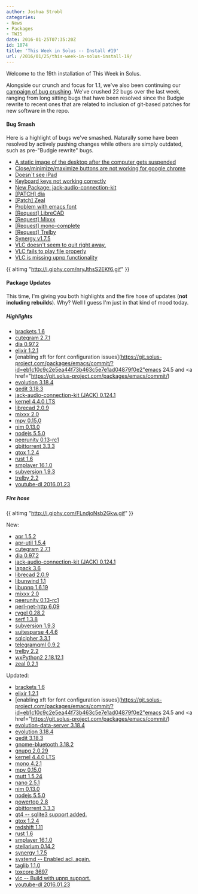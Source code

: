 ```yaml
---
author: Joshua Strobl
categories:
- News
- Packages
- TWIS
date: 2016-01-25T07:35:20Z
id: 1074
title: 'This Week in Solus -- Install #19'
url: /2016/01/25/this-week-in-solus-install-19/
--- 
```


Welcome to the 19th installation of This Week in Solus. 

Alongside our crunch and focus for 1.1, we've also been continuing our [campaign of bug crushing](https://plus.google.com/+Solus-Project/posts/6FPLh4WJCkf). 
We've crushed 22 bugs over the last week, ranging from long sitting bugs that have been resolved since the Budgie rewrite to recent ones that are related to inclusion of git-based patches for new software in the repo.

#### Bug Smash

Here is a highlight of bugs we've smashed. Naturally some have been resolved by actively pushing changes while others are simply outdated, such as pre-"Budgie rewrite" bugs.

- [A static image of the desktop after the computer gets suspended](https://bugs.solus-project.com/show_bug.cgi?id=250)
- [Close/minimize/maximize buttons are not working for google chrome](https://bugs.solus-project.com/show_bug.cgi?id=117)
- [Doesn`t see iPad](https://bugs.solus-project.com/show_bug.cgi?id=487)
- [Keyboard keys not working correctly](https://bugs.solus-project.com/show_bug.cgi?id=157)
- [New Package: jack-audio-connection-kit](https://bugs.solus-project.com/show_bug.cgi?id=279)
- [[PATCH] dia](https://bugs.solus-project.com/show_bug.cgi?id=503)
- [[Patch] Zeal](https://bugs.solus-project.com/show_bug.cgi?id=536)
- [Problem with emacs font](https://bugs.solus-project.com/show_bug.cgi?id=137)
- [[Request] LibreCAD](https://bugs.solus-project.com/show_bug.cgi?id=179)
- [[Request] Mixxx](https://bugs.solus-project.com/show_bug.cgi?id=330)
- [[Request] mono-complete](https://bugs.solus-project.com/show_bug.cgi?id=400)
- [[Request] Trelby](https://bugs.solus-project.com/show_bug.cgi?id=14)
- [Synergy v1.7.5](https://bugs.solus-project.com/show_bug.cgi?id=532)
- [VLC doesn't seem to quit right away.](https://bugs.solus-project.com/show_bug.cgi?id=413)
- [VLC fails to play file properly](https://bugs.solus-project.com/show_bug.cgi?id=243)
- [VLC is missing upnp functionality](https://bugs.solus-project.com/show_bug.cgi?id=529)

{{ altimg "http://i.giphy.com/nryJthsS2EKf6.gif" }}

#### Package Updates

This time, I'm giving you both highlights and the fire hose of updates (**not including rebuilds**). Why? Well I guess I'm just in that kind of mood today.

##### Highlights

- [brackets 1.6 ](https://git.solus-project.com/packages/brackets/commit/?id=5e862cc2b3ddb701936cca59f498ff02d5ab4c9e)        
- [cutegram 2.7.1](https://git.solus-project.com/packages/cutegram/commit/?id=edc66fa3188946208378a7c9e31d52a832acfbdb)        
- [dia 0.97.2](https://git.solus-project.com/packages/dia/commit/?id=7ae99cdc491b9654e493c726ff906816ceacf424)        
- [elixir 1.2.1](https://git.solus-project.com/packages/elixir/commit/?id=d8f4bfe4a5a5c28a0376960c21eedfd389f6cebd)        
- [enabling xft for font configuration issues](https://git.solus-project.com/packages/emacs/commit/?id=eb1c10c9c2e5ea44f73b463c5e7e1ad04879f0e2"emacs 24.5</a> and <a href="https://git.solus-project.com/packages/emacs/commit/)        
- [evolution 3.18.4](https://git.solus-project.com/packages/evolution/commit/?id=e3bf99eb296fb0d033f9241d2bd88ae891c52808)        
- [gedit 3.18.3](https://git.solus-project.com/packages/gedit/commit/?id=9da3db76a4cb3d2b0992642fbf259589e41dbf6c)        
- [jack-audio-connection-kit (JACK) 0.124.1](https://git.solus-project.com/packages/jack/commit/?id=d9cb09e7d974efe81dcd2a1086b8bab9aef3d089)        
- [kernel 4.4.0 LTS](https://git.solus-project.com/packages/kernel/commit/?id=a2fa067bec4f0b4393021fdec2bb411454745815)        
- [librecad 2.0.9](https://git.solus-project.com/packages/librecad/commit/?id=aed930d1d7ad9d2b4e8af07ea60ecb435579c0bf)        
- [mixxx 2.0](https://git.solus-project.com/packages/mixxx/commit/?id=5f5ee39eb9352a505eb8124b60853cbfb84a16b5)        
- [mpv 0.15.0](https://git.solus-project.com/packages/mpv/commit/?id=e67330c6949d76c1d07bab77742f1d3acc630c38)        
- [nim 0.13.0](https://git.solus-project.com/packages/nim/commit/?id=5cd9d40e6c43d59051300359ff0864a7e328e70e)        
- [nodejs 5.5.0](https://git.solus-project.com/packages/nodejs/commit/?id=8137178ca8b2349dcf4842f38c122687193c8499)        
- [peerunity 0.13-rc1](https://git.solus-project.com/packages/peerunity/commit/?id=231bd6fb1cdd19cebe09e5b25b152685490964d9)        
- [qbittorrent 3.3.3](https://git.solus-project.com/packages/qbittorrent/commit/?id=c359ff3d590eff42ee1fad82ab940285b214c925)        
- [qtox 1.2.4](https://git.solus-project.com/packages/qtox/commit/?id=2f8d6e7790ee14c141a8e746319c835fa3c72765)        
- [rust 1.6](https://git.solus-project.com/packages/rust/commit/?id=8ad2c4e2d6b49a03cda69516b34c4af333b07434)        
- [smplayer 16.1.0](https://git.solus-project.com/packages/smplayer/commit/?id=343116b9496c718d47479baf3be88b291afed8a6)        
- [subversion 1.9.3](https://git.solus-project.com/packages/subversion/commit/?id=8d84391aa9cb53896a23bc074df16123ee38b49e)        
- [trelby 2.2](https://git.solus-project.com/packages/trelby/commit/?id=4c934f79dc7d5ad0fe6ad8f272caecef2bfa3bc9)        
- [youtube-dl 2016.01.23](https://git.solus-project.com/packages/youtube-dl/commit/?id=2160d85d0e5111bbfcfa3acf4349db77291dcc0e)

 ##### Fire hose

{{ altimg "http://i.giphy.com/FLndjoNsb2Gkw.gif" }}

New: 
- [apr 1.5.2](https://git.solus-project.com/packages/apr/commit/?id=1d825183833990860e6e5dabfab2eecdab9cfd29)            
- [apr-util 1.5.4](https://git.solus-project.com/packages/apr-util/commit/?id=4d220b30eb327cba9b85838697ae27a50a381c70)            
- [cutegram 2.7.1](https://git.solus-project.com/packages/cutegram/commit/?id=edc66fa3188946208378a7c9e31d52a832acfbdb)            
- [dia 0.97.2](https://git.solus-project.com/packages/dia/commit/?id=7ae99cdc491b9654e493c726ff906816ceacf424)            
- [jack-audio-connection-kit (JACK) 0.124.1](https://git.solus-project.com/packages/jack/commit/?id=d9cb09e7d974efe81dcd2a1086b8bab9aef3d089)            
- [lapack 3.6](https://git.solus-project.com/packages/lapack/commit/?id=378476cc72d30f4549a04e641fd3f4099b6b631f)            
- [librecad 2.0.9](https://git.solus-project.com/packages/librecad/commit/?id=aed930d1d7ad9d2b4e8af07ea60ecb435579c0bf)            
- [libunwind 1.1](https://git.solus-project.com/packages/libunwind/commit/?id=e18da0db245c5619b7bba9059abc97b839608a60)            
- [libupnp 1.6.19](https://git.solus-project.com/packages/libupnp/commit/?id=55575e189b671118c52d67b2567466badfc9a48f)            
- [mixxx 2.0](https://git.solus-project.com/packages/mixxx/commit/?id=5f5ee39eb9352a505eb8124b60853cbfb84a16b5)            
- [peerunity 0.13-rc1](https://git.solus-project.com/packages/peerunity/commit/?id=231bd6fb1cdd19cebe09e5b25b152685490964d9)            
- [perl-net-http 6.09](https://git.solus-project.com/packages/perl-net-http/commit/?id=ffbc45edb17ff549b5f20e065606fba9e3c92f9b)            
- [rygel 0.28.2](https://git.solus-project.com/packages/rygel/commit/?id=ac178698a1286064d40abc6e005f1699917c1629)            
- [serf 1.3.8](https://git.solus-project.com/packages/serf/commit/?id=115e92db34f9f37448680eccc460a2486fad45a8)            
- [subversion 1.9.3](https://git.solus-project.com/packages/subversion/commit/?id=8d84391aa9cb53896a23bc074df16123ee38b49e)            
- [suitesparse 4.4.6](https://git.solus-project.com/packages/suitesparse/commit/?id=cd64ca964c81570a0bed0f46cf8ef94578dbc0fe)            
- [sqlcipher 3.3.1](https://git.solus-project.com/packages/sqlcipher/commit/?id=0d7c1b93168c14433692aff15de5af91e0f26aae)            
- [telegramqml 0.9.2](https://git.solus-project.com/packages/telegramqml/commit/?id=16197fc585f1878cfb0183a0f8e4535e0457417b)            
- [trelby 2.2](https://git.solus-project.com/packages/trelby/commit/?id=4c934f79dc7d5ad0fe6ad8f272caecef2bfa3bc9)            
- [wxPython2 2.18.12.1](https://git.solus-project.com/packages/wxPython2/commit/?id=73a48cbe1f63f99ef962a303c8d899b91fede5f3)            
- [zeal 0.2.1](https://git.solus-project.com/packages/zeal/commit/?id=f4e60d38e1f49288e324d779a97fd41a886e8189)

Updated: 
- [brackets 1.6 ](https://git.solus-project.com/packages/brackets/commit/?id=5e862cc2b3ddb701936cca59f498ff02d5ab4c9e)            
- [elixir 1.2.1](https://git.solus-project.com/packages/elixir/commit/?id=d8f4bfe4a5a5c28a0376960c21eedfd389f6cebd)            
- [enabling xft for font configuration issues](https://git.solus-project.com/packages/emacs/commit/?id=eb1c10c9c2e5ea44f73b463c5e7e1ad04879f0e2"emacs 24.5</a> and <a href="https://git.solus-project.com/packages/emacs/commit/)            
- [evolution-data-server 3.18.4](https://git.solus-project.com/packages/evolution-data-server/commit/?id=126399a96c9ce358be93d3c6b6c7d9eb3f49aa9c)            
- [evolution 3.18.4](https://git.solus-project.com/packages/evolution/commit/?id=e3bf99eb296fb0d033f9241d2bd88ae891c52808)            
- [gedit 3.18.3](https://git.solus-project.com/packages/gedit/commit/?id=9da3db76a4cb3d2b0992642fbf259589e41dbf6c)            
- [gnome-bluetooth 3.18.2](https://git.solus-project.com/packages/gnome-bluetooth/commit/?id=520583848714b2dae74361090c418e2b98487198)            
- [gnupg 2.0.29](https://git.solus-project.com/packages/gnupg/commit/?id=0adf9384e87ec86fd9b1c701f7d90cbd4351f6e2)            
- [kernel 4.4.0 LTS](https://git.solus-project.com/packages/kernel/commit/?id=a2fa067bec4f0b4393021fdec2bb411454745815)            
- [mono 4.2.1](https://git.solus-project.com/packages/mono/commit/?id=0e617aa3393b77c3bba876371dbbc0a42f217e2e)            
- [mpv 0.15.0](https://git.solus-project.com/packages/mpv/commit/?id=e67330c6949d76c1d07bab77742f1d3acc630c38)            
- [mutt 1.5.24](https://git.solus-project.com/packages/mutt/commit/?id=dc6023874ba171553f9dedd703d7552cdd865495)            
- [nano 2.5.1](https://git.solus-project.com/packages/nano/commit/?id=3aa53784695d0e591cc7ee9332a2853a413fa90f)            
- [nim 0.13.0](https://git.solus-project.com/packages/nim/commit/?id=5cd9d40e6c43d59051300359ff0864a7e328e70e)            
- [nodejs 5.5.0](https://git.solus-project.com/packages/nodejs/commit/?id=8137178ca8b2349dcf4842f38c122687193c8499)            
- [powertop 2.8](https://git.solus-project.com/packages/powertop/commit/?id=011a4f93c0f9b3bc8512543a328eca54ccca712a)            
- [qbittorrent 3.3.3](https://git.solus-project.com/packages/qbittorrent/commit/?id=c359ff3d590eff42ee1fad82ab940285b214c925)            
- [qt4 -- sqlite3 support added.](https://git.solus-project.com/packages/qt4/commit/?id=591e1a463e58224476f84ac98cd6051122bd799c)            
- [qtox 1.2.4](https://git.solus-project.com/packages/qtox/commit/?id=2f8d6e7790ee14c141a8e746319c835fa3c72765)            
- [redshift 1.11](https://git.solus-project.com/packages/redshift/commit/?id=f106b0d556adb7283d8de157ff0ec295026fd3b7)            
- [rust 1.6](https://git.solus-project.com/packages/rust/commit/?id=8ad2c4e2d6b49a03cda69516b34c4af333b07434)            
- [smplayer 16.1.0](https://git.solus-project.com/packages/smplayer/commit/?id=343116b9496c718d47479baf3be88b291afed8a6)            
- [stellarium 0.14.2](https://git.solus-project.com/packages/stellarium/commit/?id=e3a851efaa31d89f20810b7c24c0958ca15bdc41)            
- [synergy 1.7.5](https://git.solus-project.com/packages/synergy/commit/?id=36d48c498e45b883f89265465165288d9bc7b930)            
- [systemd -- Enabled acl, again.](https://git.solus-project.com/packages/systemd/commit/?id=c2ab6310b546942a4a483a80f28f24802cd00f36)            
- [taglib 1.1.0](https://git.solus-project.com/packages/taglib/commit/?id=1adb918c0386d248a23121cd023e142fe60b15be)            
- [toxcore 3697](https://git.solus-project.com/packages/toxcore/commit/?id=7de1e0e45902c3e88b7ac92a16cae5d4073a5b9d)            
- [vlc -- Build with upnp support.](https://git.solus-project.com/packages/vlc/commit/?id=b1ada88b0dc3aa3251dcf2684d6b3d4e388d7842)            
- [youtube-dl 2016.01.23](https://git.solus-project.com/packages/youtube-dl/commit/?id=2160d85d0e5111bbfcfa3acf4349db77291dcc0e)
          